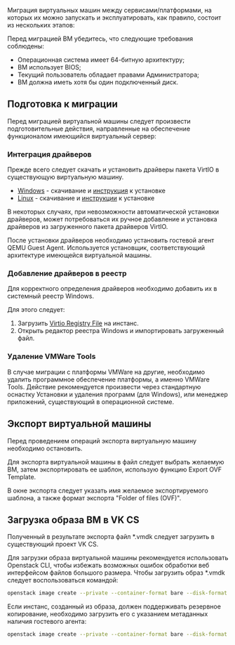Миграция виртуальных машин между сервисами/платформами, на которых их можно запускать и эксплуатировать, как правило, состоит из нескольких этапов:

<warn>

Перед миграцией ВМ убедитесь, что следующие требования соблюдены:

- Операционная система имеет 64-битную архитектуру;
- ВМ использует BIOS;
- Текущий пользователь обладает правами Администратора;
- ВМ должна иметь хотя бы один подключенный диск.

</warn>

## Подготовка к миграции

Перед миграцией виртуальной машины следует произвести подготовительные действия, направленные на обеспечение функционалом имеющийся виртуальный сервер:

### Интеграция драйверов

Прежде всего следует скачать и установить драйверы пакета VirtIO в существующую виртуальную машину.

- [Windows](https://fedorapeople.org/groups/virt/virtio-win/direct-downloads/archive-virtio/virtio-win-0.1.171-1/) - скачивание и [инструкция](https://www.linux-kvm.org/page/WindowsGuestDrivers/Download_Drivers) к установке
- [Linux](https://www.linux-kvm.org/page/Virtio) - скачивание и [инструкции](https://www.linux-kvm.org/page/Virtio) к установке

В некоторых случаях, при невозможности автоматической установки драйверов, может потребоваться их ручное добавление и установка драйверов из загруженного пакета драйверов VirtIO.

После установки драйверов необходимо установить гостевой агент QEMU Guest Agent. Используется установщик, соответствующий архитектуре имеющейся виртуальной машины.

### Добавление драйверов в реестр

Для корректного определения драйверов необходимо добавить их в системный реестр Windows.

Для этого следует:

1. Загрузить [Virtio Registry File](http://migration.platform9.com.s3-us-west-1.amazonaws.com/virtio.reg) на инстанс.
2. Открыть редактор реестра Windows и импортировать загруженный файл.

### Удаление VMWare Tools

В случае миграции с платформы VMWare на другие, необходимо удалить программное обеспечение платформы, а именно VMWare Tools. Действие рекомендуется произвести через стандартную оснастку Установки и удаления программ (для Windows), или менеджер приложений, существующий в операционной системе.

## Экспорт виртуальной машины

<warn>

Перед проведением операций экспорта виртуальную машину необходимо остановить.

</warn>

Для экспорта виртуальной машины в файл следует выбрать желаемую ВМ, затем экспортировать ее шаблон, использую функцию Export OVF Template.

В окне экспорта следует указать имя желаемое экспортируемого шаблона, а также формат экспорта "Folder of files (OVF)".

## Загрузка образа ВМ в VK CS

Полученный в результате экспорта файл \*.vmdk следует загрузить в существующий проект VK CS.

Для загрузки образа виртуальной машины рекомендуется использовать Openstack CLI, чтобы избежать возможных ошибок обработки веб интерфейсом файлов большого размера. Чтобы загрузить образ \*.vmdk следует воспользоваться командой:

```bash
openstack image create --private --container-format bare --disk-format vmdk --property store=s3 --file <файл.vmdk> <название_образа>
```

Если инстанс, созданный из образа, должен поддерживать резервное копирование, необходимо загрузить его с указанием метаданных наличия гостевого агента:

```bash
openstack image create --private --container-format bare --disk-format vmdk --file <файл.vmdk> --property hw_qemu_guest_agent=yes --property store=s3 --property os_require_quiesce=yes <название_образа>
```
